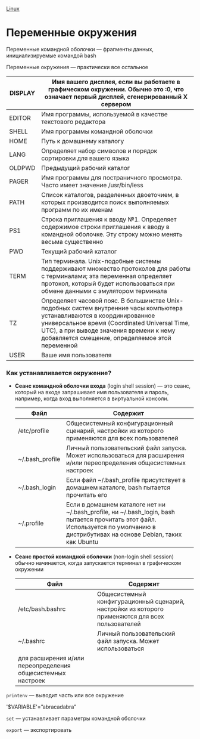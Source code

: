 [Linux](./Linux.md)

# Переменные окружения

Переменные командной оболочки — фрагменты данных, инициализируемые командой bash

Переменные окружения — практически все остальное

| DISPLAY | Имя вашего дисплея, если вы работаете в графическом окружении. Обычно это :0, что означает первый дисплей, сгенерированный X сервером                                                                                                                                    |
| ------- | ------------------------------------------------------------------------------------------------------------------------------------------------------------------------------------------------------------------------------------------------------------------------ |
| EDITOR  | Имя программы, используемой в качестве текстового редактора                                                                                                                                                                                                              |
| SHELL   | Имя программы командной оболочки                                                                                                                                                                                                                                         |
| HOME    | Путь к домашнему каталогу                                                                                                                                                                                                                                                |
| LANG    | Определяет набор символов и порядок сортировки для вашего языка                                                                                                                                                                                                          |
| OLDPWD  | Предыдущий рабочий каталог                                                                                                                                                                                                                                               |
| PAGER   | Имя программы для постраничного просмотра. Часто имеет значение /usr/bin/less                                                                                                                                                                                            |
| PATH    | Список каталогов, разделенных двоеточием, в которых производится поиск выполняемых программ по их именам                                                                                                                                                                 |
| PS1     | Строка приглашения к вводу №1. Определяет содержимое строки приглашения к вводу в командной оболочке. Эту строку можно менять весьма существенно                                                                                                                         |
| PWD     | Текущий рабочий каталог                                                                                                                                                                                                                                                  |
| TERM    | Тип терминала. Unix-подобные системы поддерживают множество протоколов для работы с терминалами; эта переменная определяет протокол, который будет использоваться при обмене данными с эмулятором терминала                                                              |
| TZ      | Определяет часовой пояс. В большинстве Unix-подобных систем внутренние часы компьютера устанавливаются в координированное универсальное время (Coordinated Universal Time, UTC), а при выводе значения времени к нему добавляется смещение, определяемое этой переменной |
| USER    | Ваше имя пользователя                                                                                                                                                                                                                                                    |

### Как устанавливается окружение?

- **Сеанс командной оболочки входа** (login shell session) — это сеанс, который на входе запрашивает имя пользователя и пароль, например, когда вход выполняется в виртуальной консоли.

  | Файл            | Содержит                                                                                                                                                                           |
  | --------------- | ---------------------------------------------------------------------------------------------------------------------------------------------------------------------------------- |
  | /etc/profile    | Общесистемный конфигурационный сценарий, настройки из которого применяются для всех пользователей                                                                                  |
  | ~/.bash_profile | Личный пользовательский файл запуска. Может использоваться для расширения и/или переопределения общесистемных настроек                                                             |
  | ~/.bash_login   | Если файл ~/.bash_profile присутствует в домашнем каталоге, bash пытается прочитать его                                                                                            |
  | ~/.profile      | Если в домашнем каталоге нет ни ~/.bash_profile, ни ~/.bash_login, bash пытается прочитать этот файл. Используется по умолчанию в дистрибутивах на основе Debian, таких как Ubuntu |

- **Сеанс простой командной оболочки** (non-login shell session) обычно начинается, когда запускается терминал в графическом окружении

  | Файл                                                        | Содержит                                                                                          |
  | ----------------------------------------------------------- | ------------------------------------------------------------------------------------------------- |
  | /etc/bash.bashrc                                            | Общесистемный конфигурационный сценарий, настройки из которого применяются для всех пользователей |
  | ~/.bashrc                                                   | Личный пользовательский файл запуска. Может использоваться                                        |
  | для расширения и/или переопределения общесистемных настроек |

`printenv` — выводит часть или все окружение

'$VARIABLE'=”abracadabra”

`set` — устанавливает параметры командной оболочки

`export` — экспортировать
